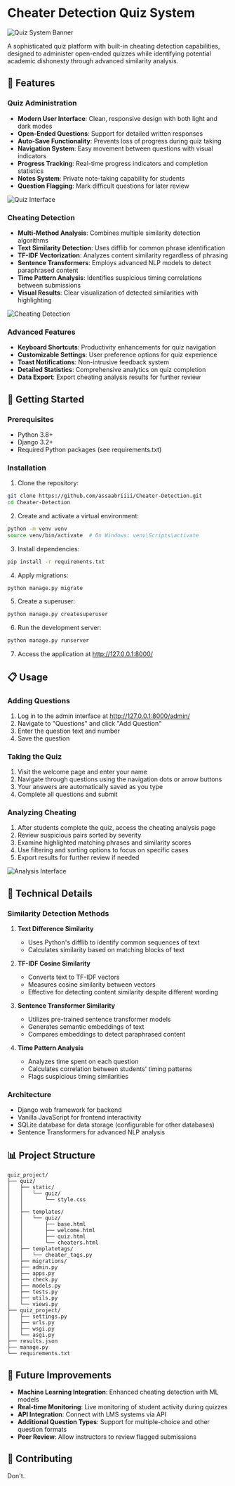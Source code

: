 # Cheater Detection Quiz System

![Quiz System Banner](screenshots/banner.png)

A sophisticated quiz platform with built-in cheating detection capabilities, designed to administer open-ended quizzes while identifying potential academic dishonesty through advanced similarity analysis.

## 🌟 Features

### Quiz Administration
- **Modern User Interface**: Clean, responsive design with both light and dark modes
- **Open-Ended Questions**: Support for detailed written responses
- **Auto-Save Functionality**: Prevents loss of progress during quiz taking
- **Navigation System**: Easy movement between questions with visual indicators
- **Progress Tracking**: Real-time progress indicators and completion statistics
- **Notes System**: Private note-taking capability for students
- **Question Flagging**: Mark difficult questions for later review

![Quiz Interface](screenshots/quiz-interface.png)

### Cheating Detection
- **Multi-Method Analysis**: Combines multiple similarity detection algorithms
- **Text Similarity Detection**: Uses difflib for common phrase identification
- **TF-IDF Vectorization**: Analyzes content similarity regardless of phrasing
- **Sentence Transformers**: Employs advanced NLP models to detect paraphrased content
- **Time Pattern Analysis**: Identifies suspicious timing correlations between submissions
- **Visual Results**: Clear visualization of detected similarities with highlighting

![Cheating Detection](screenshots/cheating-detection.png)

### Advanced Features
- **Keyboard Shortcuts**: Productivity enhancements for quiz navigation
- **Customizable Settings**: User preference options for quiz experience
- **Toast Notifications**: Non-intrusive feedback system
- **Detailed Statistics**: Comprehensive analytics on quiz completion
- **Data Export**: Export cheating analysis results for further review

## 🚀 Getting Started

### Prerequisites
- Python 3.8+
- Django 3.2+
- Required Python packages (see requirements.txt)

### Installation

1. Clone the repository:
```bash
git clone https://github.com/assaabriiii/Cheater-Detection.git
cd Cheater-Detection
```

2. Create and activate a virtual environment:
```bash
python -m venv venv
source venv/bin/activate  # On Windows: venv\Scripts\activate
```

3. Install dependencies:
```bash
pip install -r requirements.txt
```

4. Apply migrations:
```bash
python manage.py migrate
```

5. Create a superuser:
```bash
python manage.py createsuperuser
```

6. Run the development server:
```bash
python manage.py runserver
```

7. Access the application at http://127.0.0.1:8000/

## 📋 Usage

### Adding Questions
1. Log in to the admin interface at http://127.0.0.1:8000/admin/
2. Navigate to "Questions" and click "Add Question"
3. Enter the question text and number
4. Save the question

### Taking the Quiz
1. Visit the welcome page and enter your name
2. Navigate through questions using the navigation dots or arrow buttons
3. Your answers are automatically saved as you type
4. Complete all questions and submit

### Analyzing Cheating
1. After students complete the quiz, access the cheating analysis page
2. Review suspicious pairs sorted by severity
3. Examine highlighted matching phrases and similarity scores
4. Use filtering and sorting options to focus on specific cases
5. Export results for further review if needed

![Analysis Interface](screenshots/analysis-interface.png)

## 🔧 Technical Details

### Similarity Detection Methods

1. **Text Difference Similarity**
   - Uses Python's difflib to identify common sequences of text
   - Calculates similarity based on matching blocks of text

2. **TF-IDF Cosine Similarity**
   - Converts text to TF-IDF vectors
   - Measures cosine similarity between vectors
   - Effective for detecting content similarity despite different wording

3. **Sentence Transformer Similarity**
   - Utilizes pre-trained sentence transformer models
   - Generates semantic embeddings of text
   - Compares embeddings to detect paraphrased content

4. **Time Pattern Analysis**
   - Analyzes time spent on each question
   - Calculates correlation between students' timing patterns
   - Flags suspicious timing similarities

### Architecture
- Django web framework for backend
- Vanilla JavaScript for frontend interactivity
- SQLite database for data storage (configurable for other databases)
- Sentence Transformers for advanced NLP analysis

## 📊 Project Structure

```
quiz_project/
├── quiz/
│   ├── static/
│   │   └── quiz/
│   │       └── style.css
│   │   
│   ├── templates/
│   │   └── quiz/
│   │       ├── base.html
│   │       ├── welcome.html
│   │       ├── quiz.html
│   │       └── cheaters.html
│   ├── templatetags/
│   │   └── cheater_tags.py
│   ├── migrations/
│   ├── admin.py
│   ├── apps.py
│   ├── check.py
│   ├── models.py
│   ├── tests.py
│   ├── utils.py
│   └── views.py
├── quiz_project/
│   ├── settings.py
│   ├── urls.py
│   ├── wsgi.py
│   └── asgi.py
├── results.json
├── manage.py
└── requirements.txt
```

## 🔄 Future Improvements

- **Machine Learning Integration**: Enhanced cheating detection with ML models
- **Real-time Monitoring**: Live monitoring of student activity during quizzes
- **API Integration**: Connect with LMS systems via API
- **Additional Question Types**: Support for multiple-choice and other question formats
- **Peer Review**: Allow instructors to review flagged submissions

## 🤝 Contributing

Don't.